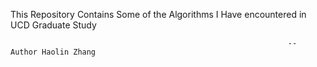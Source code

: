 This Repository Contains Some of the Algorithms I Have encountered in UCD Graduate Study

                                                                  -- Author Haolin Zhang
